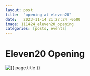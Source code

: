 ```yaml
---
layout: post
title:  "opening at eleven20"
date:   2023-11-14 21:27:24 -0500
image: 111424_eleven20_opening
categories: [posts, events]
---
```


# Eleven20 Opening

<img class="img img__post" src="{{ site.base_img_path }}{{ page.image }}.jpg" alt="{{ page.title }}" />
